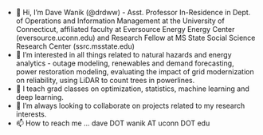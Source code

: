 - 👋 Hi, I’m Dave Wanik (@drdww) - Asst. Professor In-Residence in Dept. of Operations and Information Management at the University of Connecticut, affiliated faculty at Eversource Energy Energy Center (eversource.uconn.edu) and Research Fellow at MS State Social Science Research Center (ssrc.msstate.edu)
- 👀 I’m interested in all things related to natural hazards and energy analytics - outage modeling, renewables and demand forecasting, power restoration modeling, evaluating the impact of grid modernization on reliability, using LiDAR to count trees in powerlines.
- 🌱 I teach grad classes on optimization, statistics, machine learning and deep learning.
- 💞️ I’m always looking to collaborate on projects related to my research interests.
- 📫 How to reach me ... dave DOT wanik AT uconn DOT edu

<!---
drdww/drdww is a ✨ special ✨ repository because its `README.md` (this file) appears on your GitHub profile.
You can click the Preview link to take a look at your changes.
--->
